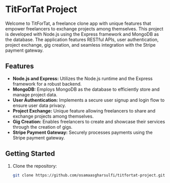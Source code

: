 # TitForTat Project

Welcome to TitForTat, a freelance clone app with unique features that empower freelancers to exchange projects among themselves. This project is developed with Node.js using the Express framework and MongoDB as the database. The application features RESTful APIs, user authentication, project exchange, gig creation, and seamless integration with the Stripe payment gateway.

## Features

- **Node.js and Express:** Utilizes the Node.js runtime and the Express framework for a robust backend.
- **MongoDB:** Employs MongoDB as the database to efficiently store and manage project data.
- **User Authentication:** Implements a secure user signup and login flow to ensure user data privacy.
- **Project Exchange:** Unique feature allowing freelancers to share and exchange projects among themselves.
- **Gig Creation:** Enables freelancers to create and showcase their services through the creation of gigs.
- **Stripe Payment Gateway:** Securely processes payments using the Stripe payment gateway.

## Getting Started

1. Clone the repository:

   ```bash
   git clone https://github.com/osamaasgharsulfi/titfortat-project.git
